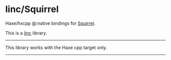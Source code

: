 # linc/Squirrel
Haxe/hxcpp @:native bindings for [Squirrel](https://squirrel-lang.org/).

This is a [linc](http://snowkit.github.io/linc/) library.

---

This library works with the Haxe cpp target only.

---
